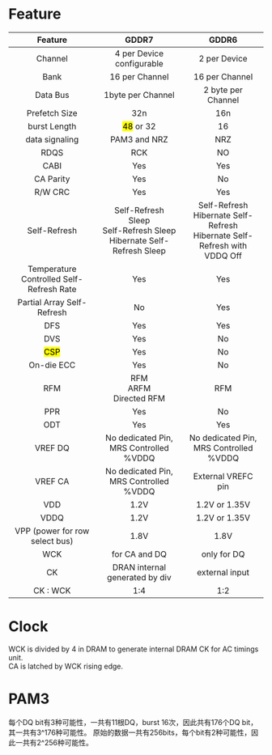 # Feature
| Feature | GDDR7 | GDDR6 |
|:---:|:---:|:---:|
|Channel |4 per Device<br>configurable | 2 per Device |
|Bank| 16 per Channel|16 per Channel|
|Data Bus| 1byte per Channel| 2 byte per Channel|
|Prefetch Size| 32n|16n|
|burst Length| <mark>48</mark> or 32|16|
|data signaling| PAM3 and NRZ | NRZ|
|RDQS|RCK|NO|
|CABI| Yes|Yes|
|CA Parity|Yes|No|
|R/W CRC|Yes|Yes|
|Self-Refresh|Self-Refresh<br>Sleep<br>Self-Refresh Sleep<br>Hibernate Self-Refresh Sleep|Self-Refresh<br>Hibernate Self-Refresh<br>Hibernate Self-Refresh with VDDQ Off|
|Temperature Controlled Self-Refresh Rate| Yes|Yes|
|Partial Array Self-Refresh| No | Yes|
|DFS|Yes|Yes|
|DVS|Yes|No|
|<mark>CSP</mark>|Yes|No|
|On-die ECC| Yes | No|
|RFM| RFM<br>ARFM<br>Directed RFM| RFM|
|PPR|Yes|No|
|ODT| Yes|Yes|
|VREF DQ| No dedicated Pin, MRS Controlled %VDDQ|No dedicated Pin, MRS Controlled %VDDQ|
|VREF CA| No dedicated Pin, MRS Controlled %VDDQ| External VREFC pin|
|VDD|1.2V|1.2V or 1.35V|
|VDDQ|1.2V|1.2V or 1.35V|
|VPP (power for row select bus)|1.8V|1.8V|
|WCK| for CA and DQ| only for DQ|
|CK | DRAN internal generated by div | external input |
|CK : WCK | 1:4 | 1:2|

# Clock
WCK is divided by 4 in DRAM to generate internal DRAM CK for AC timings unit.  
CA is latched by WCK rising edge.

# PAM3
每个DQ bit有3种可能性，一共有11根DQ，burst 16次，因此共有176个DQ bit，其一共有3^176种可能性。
原始的数据一共有256bits，每个bit有2种可能性，因此一共有2^256种可能性。

